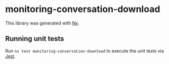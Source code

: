 # monitoring-conversation-download

This library was generated with [Nx](https://nx.dev).

## Running unit tests

Run `nx test monitoring-conversation-download` to execute the unit tests via [Jest](https://jestjs.io).
